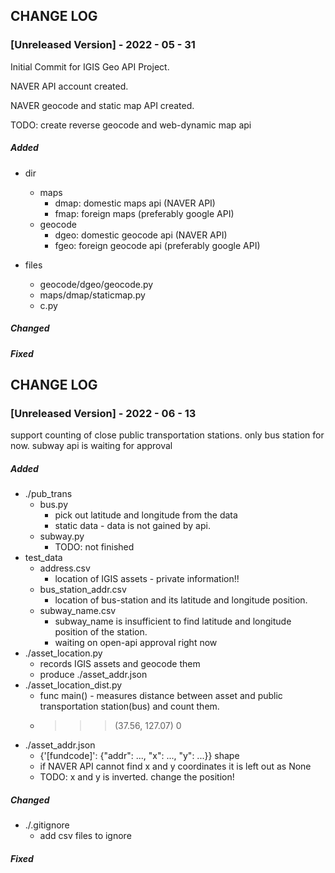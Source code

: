 ## CHANGE LOG

### [Unreleased Version] - 2022 - 05 - 31

<p>

Initial Commit for IGIS Geo API Project.

NAVER API account created.

NAVER geocode and static map API created. 

TODO: create reverse geocode and web-dynamic map api

</p>

##### Added

<p>

* dir
  * maps
    * dmap: domestic maps api (NAVER API)
    * fmap: foreign maps (preferably google API)
  * geocode
    * dgeo: domestic geocode api (NAVER API)
    * fgeo: foreign geocode api (preferably google API)

* files
  * geocode/dgeo/geocode.py
  * maps/dmap/staticmap.py
  * c.py

</p>

##### Changed

<p>

</p>

##### Fixed

<p>

</p>


## CHANGE LOG

### [Unreleased Version] - 2022 - 06 - 13

<p>

support counting of close public transportation stations.
only bus station for now. subway api is waiting for approval

</p>

##### Added

<p>

* ./pub_trans
  * bus.py
    * pick out latitude and longitude from the data
    * static data - data is not gained by api. 
  * subway.py
    * TODO: not finished
* test_data
  * address.csv
    * location of IGIS assets - private information!!
  * bus_station_addr.csv
    * location of bus-station and its latitude and longitude position.
  * subway_name.csv
    * subway_name is insufficient to find latitude and longitude position of the station. 
    * waiting on open-api approval right now
* ./asset_location.py
  * records IGIS assets and geocode them
  * produce ./asset_addr.json
* ./asset_location_dist.py
  * func main() - measures distance between asset and public transportation station(bus) and count them.
  * >>> (37.56, 127.07) 0
* ./asset_addr.json
  * {'[fundcode]': {"addr": ..., "x": ..., "y": ...}} shape
  * if NAVER API cannot find x and y coordinates it is left out as None
  * TODO: x and y is inverted. change the position!
</p>

##### Changed

<p>

* ./.gitignore
  * add csv files to ignore
  
</p>

##### Fixed

<p>

</p>
